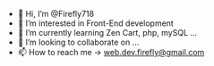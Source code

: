- 👋 Hi, I’m @Firefly718
- 👀 I’m interested in Front-End development
- 🌱 I’m currently learning Zen Cart, php, mySQL ...
- 💞️ I’m looking to collaborate on ...
- 📫 How to reach me → web.dev.firefly@gmail.com

<!---
Firefly718/Firefly718 is a ✨ special ✨ repository because its `README.md` (this file) appears on your GitHub profile.
You can click the Preview link to take a look at your changes.
--->

